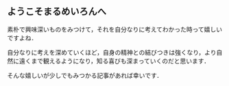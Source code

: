 ## ようこそまるめいろんへ

素朴で興味深いものをみつけて，それを自分なりに考えてわかった時って嬉しいですよね．

自分なりに考えを深めていくほど，自身の精神との結びつきは強くなり，より自然に遠くまで観えるようになり，知る喜びも深まっていくのだと思います．

そんな嬉しいが少しでもみつかる記事があれば幸いです．
